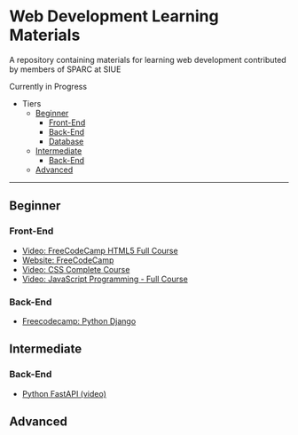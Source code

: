 # Web Development Learning Materials
A repository containing materials for learning web development contributed by members of SPARC at SIUE

Currently in Progress

* Tiers
  * [Beginner](#Beginner)
    * [Front-End](#Front-End)
    * [Back-End](#Back-End)
    * [Database](#Database)
  * [Intermediate](#Intermediate)
    * [Back-End](#Back-End-1)
  * [Advanced](#Advanced)

----

## Beginner

### Front-End

- [Video: FreeCodeCamp HTML5 Full Course](https://www.youtube.com/watch?v=pQN-pnXPaVg)
- [Website: FreeCodeCamp](https://www.freecodecamp.org/learn)
- [Video: CSS Complete Course](https://www.youtube.com/watch?v=1Rs2ND1ryYc)
- [Video: JavaScript Programming - Full Course](https://www.youtube.com/watch?v=jS4aFq5-91M)

### Back-End

- [Freecodecamp: Python Django](https://www.youtube.com/watch?v=jBzwzrDvZ18)

## Intermediate

### Back-End

- [Python FastAPI (video)](https://youtu.be/7t2alSnE2-I)


## Advanced

